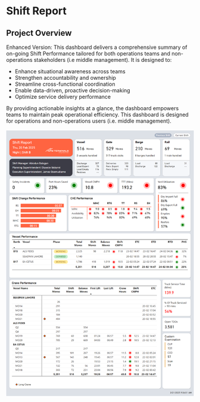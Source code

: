 # Shift Report
## Project Overview
Enhanced Version:
This dashboard delivers a comprehensive summary of on-going Shift Performance tailored for both operations teams and non-operations stakeholders (i.e middle management). It is designed to:
- Enhance situational awareness across teams
- Strengthen accountability and ownership
- Streamline cross-functional coordination
- Enable data-driven, proactive decision-making
- Optimize service delivery performance

By providing actionable insights at a glance, the dashboard empowers teams to maintain peak operational efficiency.
This dashboard is designed for operations and non-operations users (i.e. middle management).

<p align="left"><img src="https://github.com/dmokafor/Shift_Report/blob/main/Screenshots/Shift_Report.png" alt="Main Page"></p>
